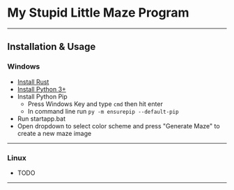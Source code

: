 # My Stupid Little Maze Program

---

## Installation & Usage

### Windows
 - [Install Rust](https://www.rust-lang.org/tools/install)
 - [Install Python 3+](https://www.python.org/downloads/)
 - Install Python Pip
   - Press Windows Key and type `cmd` then hit enter
   - In command line run `py -m ensurepip --default-pip`
 - Run startapp.bat
 - Open dropdown to select color scheme and press "Generate Maze" to create a new maze image
 
---

### Linux
 - TODO

---